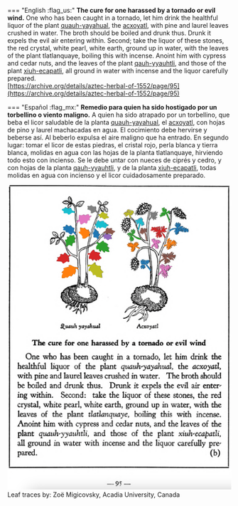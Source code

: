 
=== "English :flag_us:"
    **The cure for one harassed by a tornado or evil wind.** One who has been caught in a tornado, let him drink the healthful liquor of the plant [quauh-yayahual](Quauh-yayahual.md), the [acxoyatl](Acxoyatl.md), with pine and laurel leaves crushed in water. The broth should be boiled and drunk thus. Drunk it expels the evil air entering within. Second; take the liquor of these stones, the red crystal, white pearl, white earth, ground up in water, with the leaves of the plant tlatlanquaye, boiling this with incense. Anoint him with cypress and cedar nuts, and the leaves of the plant [qauh-yyauhtli](Quauh-yyauhtli.md), and those of the plant [xiuh-ecapatli](Eca-patli.md), all ground in water with incense and the liquor carefully prepared.  
    [https://archive.org/details/aztec-herbal-of-1552/page/95](https://archive.org/details/aztec-herbal-of-1552/page/95)  


=== "Español :flag_mx:"
    **Remedio para quien ha sido hostigado por un torbellino o viento maligno.** A quien ha sido atrapado por un torbellino, que beba el licor saludable de la planta [quauh-yayahual](Quauh-yayahual.md), el [acxoyatl](Acxoyatl.md), con hojas de pino y laurel machacadas en agua. El cocimiento debe hervirse y beberse así. Al beberlo expulsa el aire maligno que ha entrado. En segundo lugar: tomar el licor de estas piedras, el cristal rojo, perla blanca y tierra blanca, molidas en agua con las hojas de la planta tlatlanquaye, hirviendo todo esto con incienso. Se le debe untar con nueces de ciprés y cedro, y con hojas de la planta [qauh-yyauhtli](Quauh-yyauhtli.md), y de la planta [xiuh-ecapatli](Eca-patli.md), todas molidas en agua con incienso y el licor cuidadosamente preparado.  


![Z_p095.png](assets/Z_p095.png)  
Leaf traces by: Zoë Migicovsky, Acadia University, Canada  